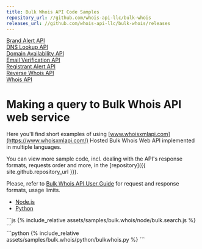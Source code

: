 ```yaml
---
title: Bulk Whois API Code Samples
repository_url: //github.com/whois-api-llc/bulk-whois
releases_url: //github.com/whois-api-llc/bulk-whois/releases
---
```

<div class="toc">
    <a class="button" href="./brand-alert"><div class="toc-item">Brand Alert API</div></a>
	<a class="button" href="./dns-lookup"><div class="toc-item">DNS Lookup API</div></a>
    <a class="button" href="./domain-availability"><div class="toc-item">Domain Availability API</div></a>
	<a class="button" href="./email.verification"><div class="toc-item">Email Verification API</div></a>
    <a class="button" href="./regiastrant-alert"><div class="toc-item">Registrant Alert API</div></a>
    <a class="button" href="./reverse-whois"><div class="toc-item">Reverse Whois API</div></a>
	<a class="button" href="./"><div class="toc-item">Whois API</div></a>
</div>

# Making a query to Bulk Whois API web service


Here you'll find short examples of using
[www.whoisxmlapi.com](https://www.whoisxmlapi.com/) Hosted Bulk Whois Web API
implemented in multiple languages.

You can view more sample code, incl. dealing with the API's response formats,
requests order and more, in the
[repository]({{ site.github.repository_url }}).


Please, refer to
[Bulk Whois API User Guide](https://www.whoisxmlapi.com/bulk-whois-api-userguide.php) for
 request and response formats, usage limits.

<ul id="profileTabs" class="nav nav-tabs" role="tablist">
    <li class="active"><a href="#nodejs" data-toggle="tab">Node.js</a></li>
    <li><a href="#python" data-toggle="tab">Python</a></li>
</ul>

<div class="tab-content">

<div role="tabpanel" class="tab-pane active" id="nodejs">
<div class="container-fluid" markdown="1">
```js
{% include_relative assets/samples/bulk.whois/node/bulk.search.js %}
```
</div>
</div>

<div role="tabpanel" class="tab-pane" id="python">
<div class="container-fluid" markdown="1">
```python
{% include_relative assets/samples/bulk.whois/python/bulkwhois.py %}
```
</div>
</div>

